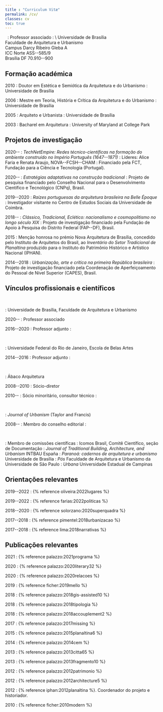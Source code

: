 ```yaml
---
title : "Curriculum Vitæ"
permalink: /cv/
classes: cv
toc: true
---
```


 
: <span class="newthought">Professor associado</span>
: \\
  Universidade de Brasília  
  Faculdade de Arquitetura e Urbanismo  
  Campus Darcy Ribeiro Gleba A  
  <span class="smallcaps">ICC</span> Norte <span class="smallcaps">ASS--585/9</span>  
  Brasília <span class="smallcaps">DF</span> 70.910--900

## Formação académica ##

2010
: Doutor em Estética e Semiótica da Arquitetura e do Urbanismo
: Universidade de Brasília

2006
: Mestre em Teoria, História e Crítica da Arquitetura e do Urbanismo
: Universidade de Brasília

2005
: Arquiteto e Urbanista
: Universidade de Brasília

2003
: Bacharel em Arquitetura
: University of Maryland at College Park

## Projetos de investigação ##

2020--
: *TechNetEmpire: Redes técnico-científicas na formação do
  ambiente construído no Império Português (1647--1871)*
: Líderes: Alice Faria e Renata Araujo,
  <span class="smallcaps">NOVA--FCSH--CHAM</span>
: Financiado pela <span class="smallcaps">FCT</span>, Fundação para a
  Ciência e Tecnologia (Portugal).

2020--
: *Estratégias adaptativas na construção tradicional*
: Projeto de pesquisa financiado pelo Conselho Nacional para o
  Desenvolvimento Científico e Tecnológico (CNPq), Brasil.

2019--2020
: *Raízes portuguesas da arquitetura brasileira na Belle Époque*
: Investigador visitante no Centro de Estudos Sociais da Universidade de
  Coimbra.

2018--
: *Clássico, Tradicional, Eclético: nacionalismo e cosmopolitismo
  no longo século <span class="smallcaps">XIX</span>*
: Projeto de investigação financiado pela Fundação de Apoio à Pesquisa do
  Distrito Federal <span class="smallcaps">(FAP--DF)</span>, Brasil.

2015
: Menção honrosa no prémio Nova Arquitetura de Brasília, concedido pelo
  Instituto de Arquitetos do Brasil, ao *Inventário do
  Setor Tradicional de Planaltina* produzido para o Instituto do
  Patrimônio Histórico e Artístico Nacional
  <span class="smallcaps">(IPHAN)</span>.

2014--2018
: *Urbanização, arte e crítica na primeira República brasileira*
: Projeto de investigação financiado pela Coordenação de Aperfeiçoamento do
  Pessoal de Nível Superior <span class="smallcaps">(CAPES)</span>, Brasil.

## Vínculos profissionais e científicos ##

 

: <span class="newthought">Universidade de Brasília, Faculdade de Arquitetura e Urbanismo</span>

2020--
: Professor associado

2016--2020
: Professor adjunto
:  

 

: <span class="newthought">Universidade Federal do Rio de Janeiro, Escola de Belas Artes</span>

2014--2016
: Professor adjunto
:  

 

: <span class="newthought">Ábaco Arquitetura</span>

2008--2010
: Sócio-diretor

2010--
: Sócio minoritário, consultor técnico
:  

 

: <span class="newthought">*Journal of Urbanism* (Taylor and Francis)

2008--
: Membro do conselho editorial
:  

 

: <span class="newthought">Membro de comissões científicas</span>
: Icomos Brasil, Comitê Científico, seção de Documentação
: *Journal of Traditional Building, Architecture, and Urbanism*
  <span class="smallcaps">INTBAU</span> España
: *Paranoá: cadernos de arquitetura e urbanismo*
  Universidade de Brasília
: *Pós* Faculdade de Arquitetura e Urbanismo da Universidade de São
  Paulo
: *Urbana* Universidade Estadual de Campinas

## Orientações relevantes ##

2019--2022
: {% reference oliveira:2022lugares %}

2019--2022
: {% reference farias:2022politicas %}

2018--2020
: {% reference solorzano:2020superquadra %}

2017--2018
: {% reference pimentel:2018urbanizacao %}

2017--2018
: {% reference lima:2018narrativas %}

## Publicações relevantes ##

2021
: {% reference palazzo:2021programa %}

2020
: {% reference palazzo:2020literary32 %}

2020
: {% reference palazzo:2020relacoes %}

2019
: {% reference ficher:2019mello %}

2018
: {% reference palazzo:2018gis-assisted10 %}

2018
: {% reference palazzo:2018tipologia %}

2018
: {% reference palazzo:2018accouplement2 %}

2017
: {% reference palazzo:2017missing %}

2015
: {% reference palazzo:2015planaltina6 %}

2014
: {% reference palazzo:2014cem %}

2013
: {% reference palazzo:2013citta65 %}

2013
: {% reference palazzo:2013fragmento10 %}

2012
: {% reference palazzo:2012patrimonio %}

2012
: {% reference palazzo:2012architecture5 %}

2012
: {% reference iphan:2012planaltina %}. Coordenador do projeto e historiador.

2010
: {% reference ficher:2010modern %}

